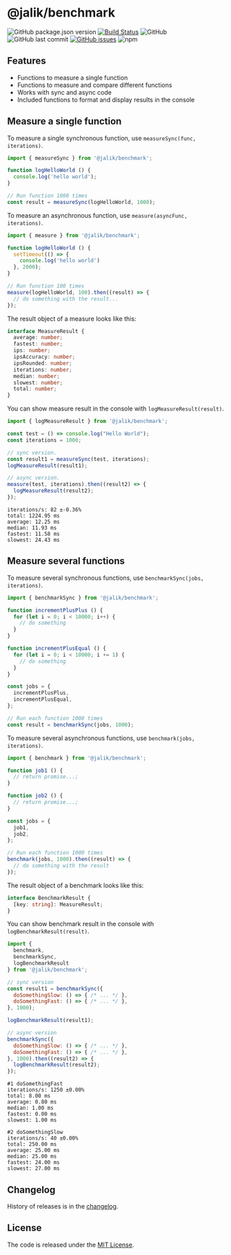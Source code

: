 # @jalik/benchmark

![GitHub package.json version](https://img.shields.io/github/package-json/v/jalik/js-benchmark.svg)
[![Build Status](https://travis-ci.com/jalik/js-benchmark.svg?branch=master)](https://travis-ci.com/jalik/js-benchmark)
![GitHub](https://img.shields.io/github/license/jalik/js-benchmark.svg)
![GitHub last commit](https://img.shields.io/github/last-commit/jalik/js-benchmark.svg)
[![GitHub issues](https://img.shields.io/github/issues/jalik/js-benchmark.svg)](https://github.com/jalik/js-benchmark/issues)
![npm](https://img.shields.io/npm/dt/@jalik/benchmark.svg)

## Features

- Functions to measure a single function
- Functions to measure and compare different functions
- Works with sync and async code
- Included functions to format and display results in the console

## Measure a single function

To measure a single synchronous function, use `measureSync(func, iterations)`.

```js
import { measureSync } from '@jalik/benchmark';

function logHelloWorld () {
  console.log('hello world');
}

// Run function 1000 times
const result = measureSync(logHelloWorld, 1000);
```

To measure an asynchronous function, use `measure(asyncFunc, iterations)`.

```js
import { measure } from '@jalik/benchmark';

function logHelloWorld () {
  setTimeout(() => {
    console.log('hello world')
  }, 2000);
}

// Run function 100 times
measure(logHelloWorld, 100).then((result) => {
  // do something with the result...
});
```

The result object of a measure looks like this:

```typescript
interface MeasureResult {
  average: number;
  fastest: number;
  ips: number;
  ipsAccuracy: number;
  ipsRounded: number;
  iterations: number;
  median: number;
  slowest: number;
  total: number;
}
```

You can show measure result in the console with `logMeasureResult(result)`.

```js
import { logMeasureResult } from '@jalik/benchmark';

const test = () => console.log("Hello World");
const iterations = 1000;

// sync version.
const result1 = measureSync(test, iterations);
logMeasureResult(result1);

// async version.
measure(test, iterations).then((result2) => {
  logMeasureResult(result2);
});
```

```text
iterations/s: 82 ±-0.36%
total: 1224.95 ms
average: 12.25 ms
median: 11.93 ms
fastest: 11.58 ms
slowest: 24.43 ms
```

## Measure several functions

To measure several synchronous functions, use `benchmarkSync(jobs, iterations)`.

```js
import { benchmarkSync } from '@jalik/benchmark';

function incrementPlusPlus () {
  for (let i = 0; i < 10000; i++) {
    // do something
  }
}

function incrementPlusEqual () {
  for (let i = 0; i < 10000; i += 1) {
    // do something
  }
}

const jobs = {
  incrementPlusPlus,
  incrementPlusEqual,
};

// Run each function 1000 times 
const result = benchmarkSync(jobs, 1000);
```

To measure several asynchronous functions, use `benchmark(jobs, iterations)`.

```js
import { benchmark } from '@jalik/benchmark';

function job1 () {
  // return promise...;
}

function job2 () {
  // return promise...;
}

const jobs = {
  job1,
  job2,
};

// Run each function 1000 times 
benchmark(jobs, 1000).then((result) => {
  // do something with the result
});
```

The result object of a benchmark looks like this:

```typescript
interface BenchmarkResult {
  [key: string]: MeasureResult;
}
```

You can show benchmark result in the console with `logBenchmarkResult(result)`.

```js
import {
  benchmark,
  benchmarkSync,
  logBenchmarkResult
} from '@jalik/benchmark';

// sync version
const result1 = benchmarkSync({
  doSomethingSlow: () => { /* ... */ },
  doSomethingFast: () => { /* ... */ },
}, 1000);

logBenchmarkResult(result1);

// async version
benchmarkSync({
  doSomethingSlow: () => { /* ... */ },
  doSomethingFast: () => { /* ... */ },
}, 1000).then((result2) => {
  logBenchmarkResult(result2);
});

```

```text
#1 doSomethingFast
iterations/s: 1250 ±0.00%
total: 8.00 ms
average: 0.80 ms
median: 1.00 ms
fastest: 0.00 ms
slowest: 1.00 ms

#2 doSomethingSlow
iterations/s: 40 ±0.00%
total: 250.00 ms
average: 25.00 ms
median: 25.00 ms
fastest: 24.00 ms
slowest: 27.00 ms
```

## Changelog

History of releases is in the [changelog](./CHANGELOG.md).

## License

The code is released under the [MIT License](http://www.opensource.org/licenses/MIT).
